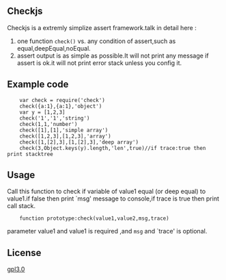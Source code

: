 ## Checkjs

Checkjs is a extremly simplize assert framework.talk in detail here :

1. one function `check()` vs. any condition of assert,such as equal,deepEqual,noEqual.
2. assert output is as simple as possible.It will not print any message if assert is ok.it will not print error stack unless you config it.

## Example code


        var check = require('check')
        check({a:1},{a:1},'object')
        var y = [1,2,3]
        check('1','1','string')
        check(1,1,'number')
        check([1],[1],'simple array')
        check([1,2,3],[1,2,3],'array')
        check([1,[2],3],[1,[2],3],'deep array')
        check(3,Object.keys(y).length,'len',true)//if trace:true then print stacktree

## Usage

Call this function to check if variable of value1 equal (or deep equal) to value1.if false then print `msg' message to console,if trace is true then print call stack.

        function prototype:check(value1,value2,msg,trace)
parameter value1 and value1 is required ,and `msg` and `trace' is  optional.

## License 

[gpl3.0](LICENSE)

